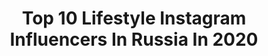 ---
title: Top 10 Lifestyle Instagram Influencers In Russia In 2020
description: >-
  Find top lifestyle Instagram influencers in Russia in 2020. Most popular hashtags: #quarantine #menswearblogger #menssuitstyle #mensblogger.
platform: Instagram
profiles:
  - username: "leronyrony"
    fullname: >-
      Valeria Anastasina
    location: "Russia"
    followers: 13043
    engagement: 2180
    commentsToLikes: 0.131030
    id: ck0ty5lgvlqdw0i19i3erm7j8
    verified: false
    hashtags: ""
  - username: "_haowa"
    fullname: >-
      Алтáна Матвеева |
    location: "Russia"
    followers: 10329
    engagement: 1401
    commentsToLikes: 0.423576
    id: ck8tajx6ls2uj0j7841cde8ym
    verified: false
    hashtags: "#nudenails, #beigeaesthetic, #breakfastideas, #parisianvibes"
  - username: "victoriaportfolio"
    fullname: >-
      Victoria Bykova
    location: "Russia"
    followers: 1236854
    engagement: 1040
    commentsToLikes: 0.110434
    id: ck0w4a674xk2o0i19spqv59ax
    verified: false
    hashtags: "#pillowchallendge, #rasism, #sexism, #poland"
  - username: "_alinakalinina_"
    fullname: >-
      Алина Калинина
    location: "Russia"
    followers: 63075
    engagement: 601
    commentsToLikes: 0.118077
    id: ck55k9r1sytgn0i11lebc75gw
    verified: false
    hashtags: "#quarantinelife, #brownlights, #mondorofashionweek, #videomood"
  - username: "daria_paksh"
    fullname: >-
      Daria Paksh
    location: "Russia"
    followers: 32366
    engagement: 515
    commentsToLikes: 0.078492
    id: ck5ceve3nlse00i11tcfp0h2r
    verified: false
    hashtags: "#coronatime, #stayhome, #quarantine, #victoryday"
  - username: "dortmuuund"
    fullname: >-
      Илья Дортмунд.
    location: "Russia"
    followers: 5447
    engagement: 2576
    commentsToLikes: 0.053896
    id: ckap7ni60krcg0i78dkvqnim7
    verified: false
    hashtags: "#birthday, #birthdayparty, #sweet15, #lookbook"
  - username: "aekatrin_ph"
    fullname: >-
      Katrin|Фотограф Питер Спб Мск
    location: "Russia"
    followers: 27497
    engagement: 972
    commentsToLikes: 0.033450
    id: ck5bu3ob9h40y0i11zj2mdbuq
    verified: false
    hashtags: "#facetimephotochallenge, #aekatrin"
  - username: "lekkybestofficial"
    fullname: >-
      FASHIONMAN | MENSTYLE | CALEB
    location: "Russia"
    followers: 10876
    engagement: 814
    commentsToLikes: 0.406184
    id: ck55oh10l8c3w0i119tn8zddi
    verified: false
    hashtags: "#suitandtie, #mrporterpost, #mensfashiontips, #menwith"
  - username: "nastyaafed"
    fullname: >-
      НАСТЯ ФЕД 🌸 NASTYA FED
    location: "Russia"
    followers: 138753
    engagement: 334
    commentsToLikes: 0.056912
    id: ck0u1ocxixhyy0i19tfuwqlag
    verified: false
    hashtags: "#nastyafedphoto, #victoriassecretrussia, #wearelamoda, #travelwithfed"
  - username: "overkovskaya"
    fullname: >-
      Kate Overkovskaya
    location: "Russia"
    followers: 15100
    engagement: 1296
    commentsToLikes: 0.030623
    id: ck8tan97esdum0j78qf05vlw3
    verified: false
    hashtags: "#kiehlsrussia, #mojobreakfast"
---